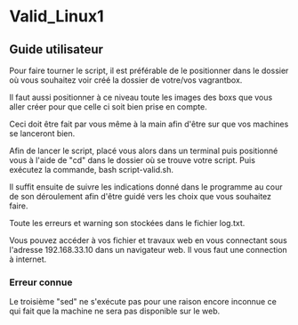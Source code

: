# Valid_Linux1

## Guide utilisateur

Pour faire tourner le script, il est préférable de le positionner dans le dossier où vous souhaitez voir créé la dossier de votre/vos vagrantbox. 

Il faut aussi positionner à ce niveau toute les images des boxs que vous aller créer pour que celle ci soit bien prise en compte.

Ceci doit être fait par vous même à la main afin d'être sur que vos machines se lanceront bien.

Afin de lancer le script, placé vous alors dans un terminal puis positionné vous à l'aide de "cd" dans le dossier où se trouve votre script. Puis exécutez la commande, bash script-valid.sh. 

Il suffit ensuite de suivre les indications donné dans le programme au cour de son déroulement afin d'être guidé vers les choix que vous souhaitez faire. 

Toute les erreurs et warning son stockées dans le fichier log.txt.

Vous pouvez accéder à vos fichier et travaux web en vous connectant sous l'adresse 192.168.33.10 dans un navigateur web. Il vous faut une connection à internet.

### Erreur connue

Le troisième "sed" ne s'exécute pas pour une raison encore inconnue ce qui fait que la machine ne sera pas disponible sur le web. 
